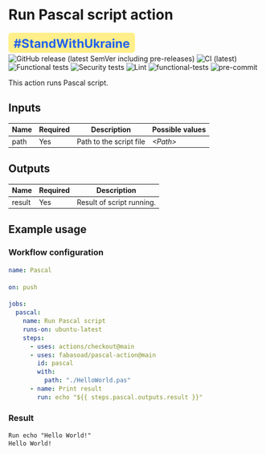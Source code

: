 <!-- markdownlint-disable-file MD013 -->

# Run Pascal script action

[![Stand With Ukraine](https://raw.githubusercontent.com/vshymanskyy/StandWithUkraine/main/badges/StandWithUkraine.svg)](https://stand-with-ukraine.pp.ua)
![GitHub release (latest SemVer including pre-releases)](https://img.shields.io/github/v/release/fabasoad/pascal-action?include_prereleases) ![CI (latest)](<https://github.com/fabasoad/pascal-action/workflows/CI%20(latest)/badge.svg>) ![Functional tests](https://github.com/fabasoad/pascal-action/workflows/Functional%20tests/badge.svg) ![Security tests](https://github.com/fabasoad/pascal-action/workflows/Security%20tests/badge.svg) ![Lint](https://github.com/fabasoad/pascal-action/workflows/Lint/badge.svg)
![functional-tests](https://github.com/fabasoad/pascal-action/actions/workflows/functional-tests.yml/badge.svg)
![pre-commit](https://github.com/fabasoad/pascal-action/actions/workflows/pre-commit.yml/badge.svg)

This action runs Pascal script.

## Inputs

<!-- prettier-ignore-start -->
| Name | Required | Description             | Possible values |
|------|----------|-------------------------|-----------------|
| path | Yes      | Path to the script file | _&lt;Path&gt;_  |
<!-- prettier-ignore-end -->

## Outputs

<!-- prettier-ignore-start -->
| Name   | Required | Description               |
|--------|----------|---------------------------|
| result | Yes      | Result of script running. |
<!-- prettier-ignore-end -->

## Example usage

### Workflow configuration

```yaml
name: Pascal

on: push

jobs:
  pascal:
    name: Run Pascal script
    runs-on: ubuntu-latest
    steps:
      - uses: actions/checkout@main
      - uses: fabasoad/pascal-action@main
        id: pascal
        with:
          path: "./HelloWorld.pas"
      - name: Print result
        run: echo "${{ steps.pascal.outputs.result }}"
```

### Result

```shell
Run echo "Hello World!"
Hello World!
```
